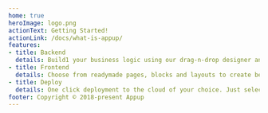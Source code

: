 ```yaml
---
home: true
heroImage: logo.png
actionText: Getting Started!
actionLink: /docs/what-is-appup/
features:
- title: Backend
  details: Build1 your business logic using our drag-n-drop designer and determine its trigger points. Manage databases, create REST APIs and execute your business logic.
- title: Frontend
  details: Choose from readymade pages, blocks and layouts to create best-in-class neat and minimalistic interfaces.
- title: Deploy
  details: One click deployment to the cloud of your choice. Just select your cloud, we will host it for you in seconds.
footer: Copyright © 2018-present Appup
---
```



